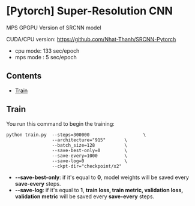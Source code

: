 
# [Pytorch] Super-Resolution CNN

MPS GPGPU Version of SRCNN model 

CUDA/CPU version: https://github.com/Nhat-Thanh/SRCNN-Pytorch

- cpu mode: 133 sec/epoch
- mps mode : 5 sec/epoch

## Contents
- [Train](#train)

## Train
You run this command to begin the training:
```
python train.py  --steps=300000                    \
                 --architecture="915"       \
                 --batch_size=128           \
                 --save-best-only=0         \
                 --save-every=1000          \
                 --save-log=0               \
                 --ckpt-dir="checkpoint/x2" 
```
- **--save-best-only**: if it's equal to **0**, model weights will be saved every **save-every** steps.
- **--save-log**: if it's equal to **1**, **train loss, train metric, validation loss, validation metric** will be saved every **save-every** steps.
  
